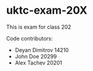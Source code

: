 # uktc-exam-20X

This is exam for class 202

Code contributors:
- Deyan Dimitrov 14210
- John Doe 20299
- Alex Tachev 20201